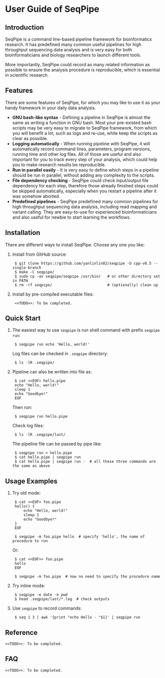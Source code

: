 # User Guide of SeqPipe

## Introduction

SeqPipe is a command line-based pipeline framework for bioinformatics research. It has predefined many common useful pipelines for high throughput sequencing data analysis and is very easy for both bioinformaticians and biology researchers to launch different tools.

More importantly, SeqPipe could record as many related information as possible to ensure the analysis procedure is reproducible, which is essential in scientific research.

## Features

There are some features of SeqPipe, for which you may like to use it as your handy framework in your daily data analysis.

- **GNU bash-like syntax** - Defining a pipeline in SeqPipe is almost the same as writing a function in GNU bash. Most your pre-existed bash scripts may be very easy to migrate to SeqPipe framework, from which you will benefit a lot, such as logs and re-use, while keep the scripts as clear as possible.
- **Logging automatically** - When running pipeline with SeqPipe, it will automatically record command lines, parameters, program versions, running time and other log files. All of those are useful and also important for you to track every step of your analysis, which could help you to make research results be reproducible.
- **Run in parallel easily** - It is very easy to define which steps in a pipeline should be run in parallel, without adding any complexity to the scripts.
- **File dependency checking** - SeqPipe could check input/output file dependency for each step, therefore those already finished steps could be skipped automatically, especially when you restart a pipeline after it was somehow aborted.
- **Predefined pipelines** - SeqPipe predefined many common pipelines for high throughput sequencing data analysis, including read mapping and variant calling. They are easy-to-use for experienced bioinformaticians and also useful for newbie to start learning the workflows.

## Installation

There are different ways to install SeqPipe. Choose any one you like:

1. Install from GitHub source:

        $ git clone https://github.com/yanlinlin82/seqpipe -b cpp-v0.5 --single-branch
        $ make -C seqpipe/
        $ sudo cp -av seqpipe/seqpipe /usr/bin/   # or other directory set in PATH
        $ rm -rf seqpipe/                         # (optionally) clean up

2. Install by pre-compiled executable files:

        <<TODO>>: To be completed.


## Quick Start

1. The easiest way to use `seqpipe` is run shell command with prefix `seqpipe run`:

        $ seqpipe run echo 'Hello, world!'

    Log files can be checked in `.seqpipe` directory:

        $ ls -lR .seqpipe/

2. Pipeline can also be written into file as:

        $ cat <<EOF> hello.pipe
        echo "Hello, world!"
        sleep 1
        echo "Goodbye!"
        EOF

    Then run:

        $ seqpipe run hello.pipe

    Check log files:

        $ ls -lR .seqpipe/last/

    The pipeline file can be passed by pipe like:

        $ seqpipe run < hello.pipe
        $ cat hello.pipe | seqpipe run
        $ cat hello.pipe | seqpipe run -  # all these three commands are the same as above

## Usage Examples

1. Try old mode:

        $ cat <<EOF> foo.pipe
        hello() {
            echo "Hello, world!"
            sleep 1
            echo "Goodbye!"
        }
        EOF

        $ seqpipe -m foo.pipe hello  # specify 'hello', the name of procedure to run

    Or:

        $ cat <<EOF>> foo.pipe
        hello
        EOF

        $ seqpipe -m foo.pipe  # now no need to specify the procedure name

2. Try inline mode:

        $ seqpipe -e date -e pwd
        $ head .seqpipe/last/*.log  # check outputs

3. Use `seqpipe` to record commands:

        $ seq 1 3 | awk '{print "echo Hello - "$1}' | seqpipe run

## Reference

    <<TODO>>: To be completed.

## FAQ

    <<TODO>>: To be completed.
